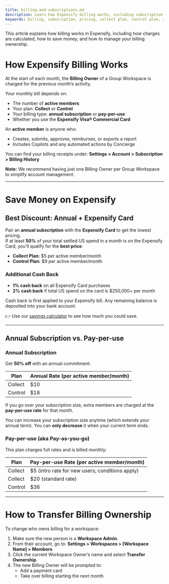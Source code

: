 ```yaml
---
title: billing-and-subscriptions.md
description: Learn how Expensify billing works, including subscription types, pricing, savings opportunities, and billing ownership.
keywords: billing, subscription, pricing, collect plan, control plan, annual subscription, pay-per-use, Expensify Card, billing owner, billing history
---
```

<div id="expensify-classic" markdown="1">

This article explains how billing works in Expensify, including how charges are calculated, how to save money, and how to manage your billing ownership.

# How Expensify Billing Works

At the start of each month, the **Billing Owner** of a Group Workspace is charged for the previous month’s activity.

Your monthly bill depends on:
- The number of **active members**
- Your plan: **Collect** or **Control**
- Your billing type: **annual subscription** or **pay-per-use** 
- Whether you use the **Expensify Visa® Commercial Card**

An **active member** is anyone who:
- Creates, submits, approves, reimburses, or exports a report
- Includes Copilots and any automated actions by Concierge

You can find your billing receipts under:
**Settings > Account > Subscription > Billing History**

**Note:** We recommend having just one Billing Owner per Group Workspace to simplify account management.

---

# Save Money on Expensify

## Best Discount: Annual + Expensify Card

Pair an **annual subscription** with the **Expensify Card** to get the lowest pricing.  
If at least **50%** of your total settled US spend in a month is on the Expensify Card, you'll qualify for the **best price**:

- **Collect Plan:** $5 per active member/month  
- **Control Plan:** $9 per active member/month

### Additional Cash Back
- **1% cash back** on all Expensify Card purchases  
- **2% cash back** if total US spend on the card is $250,000+ per month

Cash back is first applied to your Expensify bill. Any remaining balance is deposited into your bank account.

👉 Use our [savings calculator](https://use.expensify.com/resource-center/tools/savings-calculator) to see how much you could save.

---

## Annual Subscription vs. Pay-per-use

### Annual Subscription

Get **50% off** with an annual commitment:

| Plan        | Annual Rate (per active member/month) |
|-------------|----------------------------------------|
| Collect     | $10                                    |
| Control     | $18                                    |

If you go over your subscription size, extra members are charged at the **pay-per-use rate** for that month.

You can increase your subscription size anytime (which extends your annual term). You can **only decrease** it when your current term ends.

### Pay-per-use (aka Pay-as-you-go)

This plan charges full rates and is billed monthly:

| Plan        | Pay-per-use Rate (per active member/month)         |
|-------------|-----------------------------------------------------|
| Collect     | $5 (intro rate for new users; conditions apply)     |
| Collect     | $20 (standard rate)                                 |
| Control     | $36                                                 |

---

# How to Transfer Billing Ownership

To change who owns billing for a workspace:

1. Make sure the new person is a **Workspace Admin**.
2. From their account, go to:
   **Settings > Workspaces > [Workspace Name] > Members**
3. Click the current Workspace Owner’s name and select **Transfer Ownership**.
4. The new Billing Owner will be prompted to:
   - Add a payment card
   - Take over billing starting the next month

</div>
